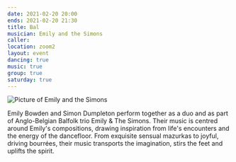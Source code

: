 ```yaml
---
date: 2021-02-20 20:00
ends: 2021-02-20 21:30
title: Bal
musician: Emily and the Simons
caller: 
location: zoom2
layout: event
dancing: true
music: true
group: true
saturday: true
---
```

![Picture of Emily and the Simons]({{site.baseurl}}/assets/event_bal.jpg)

Emily Bowden and Simon Dumpleton perform together as a duo and as part of Anglo-Belgian Balfolk trio Emily & The Simons. Their music is centred around Emily's compositions, drawing inspiration from life's encounters and the energy of the dancefloor. From exquisite sensual mazurkas to joyful, driving bourrées, their music transports the imagination, stirs the feet and uplifts the spirit.
